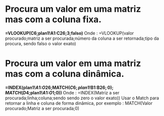 # Procura um valor em uma matriz mas com a coluna fixa.
**=VLOOKUP(C6;plan1!A1:C26;3;falso)**
Onde : =VLOOKUP(valor procurado;matriz a ser procurada;número da coluna a ser retornada;tipo da procura, sendo falso o valor exato)

# Procura um valor em uma matriz mas com a coluna dinâmica.
**=INDEX(plan1!$A$1:$O$26;MATCH($C6;plan1!$B$1:$B$26;0);MATCH(D$4;plan1!$A$1:$O$1;0))**
Onde : =INDEX(Matriz a ser procurada;linha;coluna;sendo sendo zero o valor exato))
Usar o Match para retornar a linha e coluna de forma dinâmica, por exemplo : MATCH(Valor procurado;Matriz a ser procurada;0)
